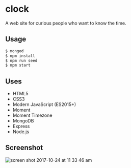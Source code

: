 # clock
A web site for curious people who want to know the time.

## Usage
```bash
$ mongod
$ npm install
$ npm run seed
$ npm start
```

## Uses
* HTML5
* CSS3
* Modern JavaScript (ES2015+)
* Moment
* Moment Timezone
* MongoDB
* Express
* Node.js

## Screenshot
![screen shot 2017-10-24 at 11 33 46 am](https://user-images.githubusercontent.com/31416056/31961438-9745bdf0-b8af-11e7-8546-6c552f8cdd4a.png)
